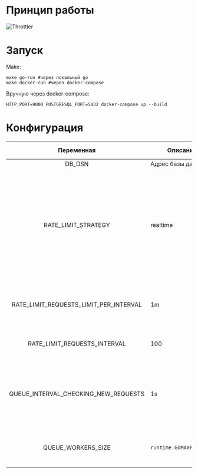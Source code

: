 # Принцип работы
![Throttler](https://user-images.githubusercontent.com/7625387/210429206-c806da7f-7f9e-4335-b448-c9fe4abdde96.png)

# Запуск
Make:
```
make go-run #через локальный go
make docker-run #через docker-compose
```
Вручную через docker-compose:
```
HTTP_PORT=9000 POSTGRESQL_PORT=5432 docker-compose up --build
```

# Конфигурация
|               Переменная               | Описание          | Значение по умолчанию                                                                                                                                                                                          |
|:--------------------------------------:|-------------------|----------------------------------------------------------------------------------------------------------------------------------------------------------------------------------------------------------------|
| DB_DSN                                 | Адрес базы данных | Нет                                                                                                                                                                                                            |
| RATE_LIMIT_STRATEGY                    | realtime          | linear - все запросы будут выполнены равномерно с одинаковым rate ожидания между запросами, даже если интервал времени уже прошел. realtime - все запросы будут выполняться сразу же, пока не упрутся в лимит. |
| RATE_LIMIT_REQUESTS_LIMIT_PER_INTERVAL | 1m                | Формат time.Duration. Указывается интервал для лимитированного кол-ва запросов.                                                                                                                                |
| RATE_LIMIT_REQUESTS_INTERVAL           | 100               | Максимальное кол-во запросов за указанный интервал.                                                                                                                                                            |
| QUEUE_INTERVAL_CHECKING_NEW_REQUESTS   | 1s                | Формат time.Duration. Указывается интервал опроса базы данных очередью, обрабатывающую поступающие запросы.                                                                                                    |
| QUEUE_WORKERS_SIZE                     | `runtime.GOMAXPROCS(0)`                 | Кол-во горутин, которые будут запущены для разбора очереди из бд                                                                                                                                               |
